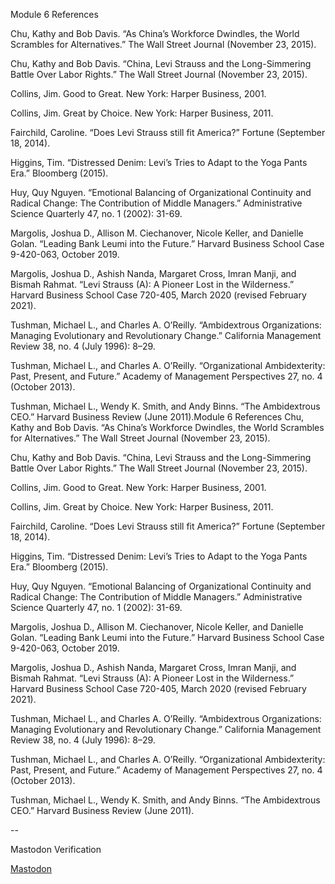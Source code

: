Module 6 References 

Chu, Kathy and Bob Davis. “As China’s Workforce Dwindles, the World Scrambles for Alternatives.” The Wall Street Journal (November 23, 2015).

Chu, Kathy and Bob Davis. “China, Levi Strauss and the Long-Simmering Battle Over Labor Rights.” The Wall Street Journal (November 23, 2015).

Collins, Jim. Good to Great. New York: Harper Business, 2001.

Collins, Jim. Great by Choice. New York: Harper Business, 2011.

Fairchild, Caroline. “Does Levi Strauss still fit America?” Fortune (September 18, 2014).

Higgins, Tim. “Distressed Denim: Levi’s Tries to Adapt to the Yoga Pants Era.” Bloomberg (2015).

Huy, Quy Nguyen. “Emotional Balancing of Organizational Continuity and Radical Change: The Contribution of Middle Managers.” Administrative Science Quarterly 47, no. 1 (2002): 31-69.

Margolis, Joshua D., Allison M. Ciechanover, Nicole Keller, and Danielle Golan. “Leading Bank Leumi into the Future.” Harvard Business School Case 9-420-063, October 2019.

Margolis, Joshua D., Ashish Nanda, Margaret Cross, Imran Manji, and Bismah Rahmat. “Levi Strauss (A): A Pioneer Lost in the Wilderness.” Harvard Business School Case 720-405, March 2020 (revised February 2021). 

Tushman, Michael L., and Charles A. O’Reilly. “Ambidextrous Organizations: Managing Evolutionary and Revolutionary Change.” California Management Review 38, no. 4 (July 1996): 8–29.

Tushman, Michael L., and Charles A. O’Reilly. “Organizational Ambidexterity: Past, Present, and Future.” Academy of Management Perspectives 27, no. 4 (October 2013).

Tushman, Michael L., Wendy K. Smith, and Andy Binns. “The Ambidextrous CEO.” Harvard Business Review (June 2011).Module 6 References
Chu, Kathy and Bob Davis. “As China’s Workforce Dwindles, the World Scrambles for Alternatives.” The Wall Street Journal (November 23, 2015).

Chu, Kathy and Bob Davis. “China, Levi Strauss and the Long-Simmering Battle Over Labor Rights.” The Wall Street Journal (November 23, 2015).

Collins, Jim. Good to Great. New York: Harper Business, 2001.

Collins, Jim. Great by Choice. New York: Harper Business, 2011.

Fairchild, Caroline. “Does Levi Strauss still fit America?” Fortune (September 18, 2014).

Higgins, Tim. “Distressed Denim: Levi’s Tries to Adapt to the Yoga Pants Era.” Bloomberg (2015).

Huy, Quy Nguyen. “Emotional Balancing of Organizational Continuity and Radical Change: The Contribution of Middle Managers.” Administrative Science Quarterly 47, no. 1 (2002): 31-69.

Margolis, Joshua D., Allison M. Ciechanover, Nicole Keller, and Danielle Golan. “Leading Bank Leumi into the Future.” Harvard Business School Case 9-420-063, October 2019.

Margolis, Joshua D., Ashish Nanda, Margaret Cross, Imran Manji, and Bismah Rahmat. “Levi Strauss (A): A Pioneer Lost in the Wilderness.” Harvard Business School Case 720-405, March 2020 (revised February 2021). 

Tushman, Michael L., and Charles A. O’Reilly. “Ambidextrous Organizations: Managing Evolutionary and Revolutionary Change.” California Management Review 38, no. 4 (July 1996): 8–29.

Tushman, Michael L., and Charles A. O’Reilly. “Organizational Ambidexterity: Past, Present, and Future.” Academy of Management Perspectives 27, no. 4 (October 2013).

Tushman, Michael L., Wendy K. Smith, and Andy Binns. “The Ambidextrous CEO.” Harvard Business Review (June 2011).

--

Mastodon Verification 

<a rel="me" href="https://mastodon.social/@bryanbrake">Mastodon</a>
